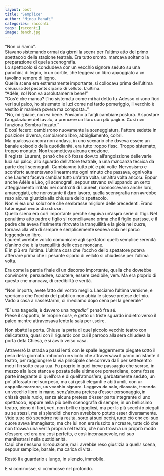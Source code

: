 ```yaml
---
layout: post
title: "Semplice"
author: "Minou Manafi"
categories: racconti
tags: [racconti]
image: bench.jpg
---
```


“Non ci siamo”.  
Stavano sistemando ormai da giorni la scena per l’ultimo atto del primo spettacolo della stagione teatrale. Era tutto pronto, mancava soltanto la preparazione di quella scenografia.  
Lo spettacolo si concludeva con un vecchio signore seduto su una panchina di legno, in un cortile, che leggeva un libro appoggiato a un tavolino sempre di legno.  
Quella scena era estremamente importante, si collocava prima dell’ultima chiusura del pesante sipario di velluto. L’ultima.  
“Adèle, no! Non va assolutamente bene!”  
“Cos’è che manca? L’ho sistemata come mi hai detto tu. Adesso ci sono fiori veri sul palco, ho sistemato le luci come nel tardo pomeriggio, il vecchio è vestito in maniera povera ma composta..”  
“No, mi spiace, non va bene. Proviamo a fargli cambiare postura. A spostare l’angolazione del tavolo, a prendere un libro con più pagine. Così non funziona. Sembra forzato.”  
E così fecero: cambiarono nuovamente la sceneggiatura, l'attore sedette in posizione diversa, cambiarono libro, abbigliamento, colori.  
Ma qualcosa ancora non andava, in uno scenario che doveva essere un banale episodio della quotidianità, era tutto troppo fisso. Troppo sistemato, troppo montato. Non trasmetteva alcuna emozione.  
Il regista, Laurent, pensò che ciò fosse dovuto all’angolazione delle varie luci sul palco, allo sguardo dell’attore teatrale, a una mancanza tecnica da parte degli scenografi. Cambiarono tutto più e più volte. Nervosismo e sconforto aumentavano linearmente ogni minuto che passava, ogni volta che Laurent faceva cambiar tutto un’altra volta, un’altra volta ancora. Eppur anche Adèle e Lèo, gli scenografi, seppur stavano sviluppando un certo atteggiamento irritato nei confronti di Laurent, riconoscevano anche loro, amareggiati, che nonostante il duro lavoro, quella scenografia non avrebbe reso alcuna giustizia alla chiusura dello spettacolo.  
Non vi era una soluzione che sembrasse migliore delle precedenti. Erano tutte egualmente disastrose.  
Quella scena era così importante perché seguiva un’aspra serie di litigi. Nel penultimo atto padre e figlio si riconciliavano prima che il figlio partisse, e il padre che aveva finalmente ritrovato la tranquillità e la gioia nel cuore, tornava alla vita di sempre e semplicemente sedeva solo nel parco leggendo un libro.  
Laurent avrebbe voluto comunicare agli spettatori quella semplice serenità d’animo che è la tranquillità delle cose mondane.  
E in più era l’ultima. L’ultima cosa che l’occhio dello spettatore poteva afferrare prima che il pesante sipario di velluto si chiudesse per l’ultima volta.  

Era come la parola finale di un discorso importante, quella che dovrebbe convincere, persuadere, scuotere, essere credibile, vera. Ma era proprio di questo che mancava, di credibilità e verità.

“Non importa, avete fatto del vostro meglio. Lasciamo l’ultima versione, e speriamo che l’occhio del pubblico non abbia le stesse pretese del mio. Vado a casa a riassestarmi, ci rivediamo dopo cena per la generale.”

“E’ una tragedia, è davvero una *tragedia*” pensò fra sé.  
Prese il cappotto, le proprie cose, e gettò un triste sguardo indietro verso il palco mentre attraversava lento la sala per uscire.

Non sbatté la porta. Chiuse la porta di quel piccolo vecchio teatro con delicatezza, quasi con il riguardo con cui il parroco alla sera chiudeva la porta della Chiesa, e si avviò verso casa.

Attraversò la strada a passi lenti, con le spalle leggermente piegate sotto il peso della giornata. Imboccò un vicolo che attraversava il parco antistante il teatro, per raggiungere la via principale che correva da lì per settecentro metri fin sotto casa sua. Fu proprio in quel breve passaggio che scorse, in mezzo alla luce stanca e posata delle ultime ore pomeridiane, come fosse parte integrante di quell’ora e di quell’atmosfera, garbatamente seduto, un po’ affossato nel suo peso, ma dai gesti eleganti e abiti umili, con un cappello marrone, un vecchio signore. Leggeva da solo, rilassato, tenendo un vecchio libro in mano, senz’alcuna pretesa d’esser personaggio, in chissà quale ruolo, senza alcuna pretesa d’esser parte integrante di uno spettacolo, eppure nella più bella scenografia di sempre, in un bellissimo teatro, pieno di fiori, veri, non belli e rigogliosi, ma per lo più secchi o piegati su se stessi, ma sì splendidi che non avrebbero potuto esser diversamente. Vide tutto ciò spendere nella realtà, sotto ai suoi occhi, tutto ciò che col suo cuore aveva immaginato, ma che lui non era riuscito a ricreare, tutto ciò che non trovava una verità propria nel teatro, che non trovava un proprio modo d’essere, ed era ora così perfetto, e così inconsapevole, nel suo manifestarsi nella quotidianità.  
Capì che nessuna riproduzione, mai, avrebbe reso giustizia a quella scena, seppur semplice, banale, ma carica di vita.

Restò lì a guardarlo a lungo, in silenzio, immobile.

E si commosse, si commosse nel profondo.